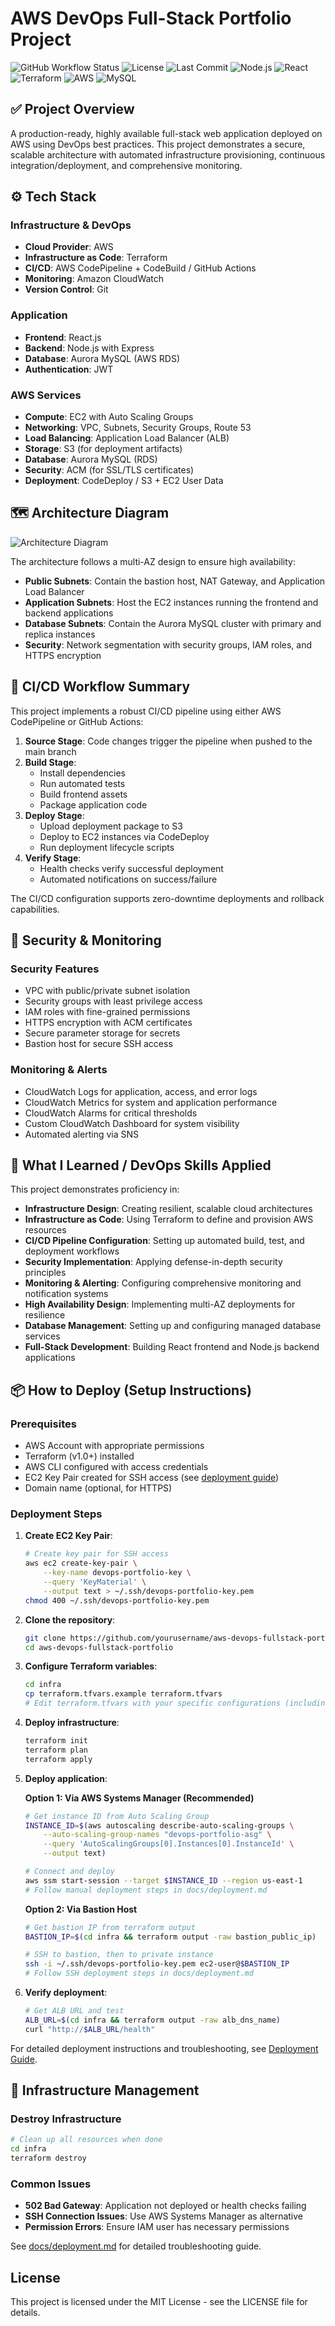 # AWS DevOps Full-Stack Portfolio Project

![GitHub Workflow Status](https://img.shields.io/github/actions/workflow/status/yourusername/aws-devops-fullstack-portfolio/ci-cd.yml?style=flat-square&label=build) 
![License](https://img.shields.io/badge/License-MIT-green.svg?style=flat-square) 
![Last Commit](https://img.shields.io/github/last-commit/yourusername/aws-devops-fullstack-portfolio?style=flat-square)
![Node.js](https://img.shields.io/badge/Node.js-18.x-green?style=flat-square&logo=node.js) 
![React](https://img.shields.io/badge/React-18.x-blue?style=flat-square&logo=react) 
![Terraform](https://img.shields.io/badge/Terraform-1.x-blueviolet?style=flat-square&logo=terraform)
![AWS](https://img.shields.io/badge/AWS-%23FF9900.svg?style=flat-square&logo=amazon-aws&logoColor=white)
![MySQL](https://img.shields.io/badge/MySQL-8.0-blue?style=flat-square&logo=mysql&logoColor=white)

## ✅ Project Overview

A production-ready, highly available full-stack web application deployed on AWS using DevOps best practices. This project demonstrates a secure, scalable architecture with automated infrastructure provisioning, continuous integration/deployment, and comprehensive monitoring.

## ⚙️ Tech Stack

### Infrastructure & DevOps
- **Cloud Provider**: AWS
- **Infrastructure as Code**: Terraform
- **CI/CD**: AWS CodePipeline + CodeBuild / GitHub Actions
- **Monitoring**: Amazon CloudWatch
- **Version Control**: Git

### Application
- **Frontend**: React.js
- **Backend**: Node.js with Express
- **Database**: Aurora MySQL (AWS RDS)
- **Authentication**: JWT

### AWS Services
- **Compute**: EC2 with Auto Scaling Groups
- **Networking**: VPC, Subnets, Security Groups, Route 53
- **Load Balancing**: Application Load Balancer (ALB)
- **Storage**: S3 (for deployment artifacts)
- **Database**: Aurora MySQL (RDS)
- **Security**: ACM (for SSL/TLS certificates)
- **Deployment**: CodeDeploy / S3 + EC2 User Data

## 🗺️ Architecture Diagram

![Architecture Diagram](docs/architecture.svg)

The architecture follows a multi-AZ design to ensure high availability:

- **Public Subnets**: Contain the bastion host, NAT Gateway, and Application Load Balancer
- **Application Subnets**: Host the EC2 instances running the frontend and backend applications
- **Database Subnets**: Contain the Aurora MySQL cluster with primary and replica instances
- **Security**: Network segmentation with security groups, IAM roles, and HTTPS encryption

## 🚀 CI/CD Workflow Summary

This project implements a robust CI/CD pipeline using either AWS CodePipeline or GitHub Actions:

1. **Source Stage**: Code changes trigger the pipeline when pushed to the main branch
2. **Build Stage**: 
   - Install dependencies
   - Run automated tests
   - Build frontend assets
   - Package application code
3. **Deploy Stage**:
   - Upload deployment package to S3
   - Deploy to EC2 instances via CodeDeploy
   - Run deployment lifecycle scripts
4. **Verify Stage**:
   - Health checks verify successful deployment
   - Automated notifications on success/failure

The CI/CD configuration supports zero-downtime deployments and rollback capabilities.

## 🔐 Security & Monitoring

### Security Features
- VPC with public/private subnet isolation
- Security groups with least privilege access
- IAM roles with fine-grained permissions
- HTTPS encryption with ACM certificates
- Secure parameter storage for secrets
- Bastion host for secure SSH access

### Monitoring & Alerts
- CloudWatch Logs for application, access, and error logs
- CloudWatch Metrics for system and application performance
- CloudWatch Alarms for critical thresholds
- Custom CloudWatch Dashboard for system visibility
- Automated alerting via SNS

## 🧠 What I Learned / DevOps Skills Applied

This project demonstrates proficiency in:

- **Infrastructure Design**: Creating resilient, scalable cloud architectures
- **Infrastructure as Code**: Using Terraform to define and provision AWS resources
- **CI/CD Pipeline Configuration**: Setting up automated build, test, and deployment workflows
- **Security Implementation**: Applying defense-in-depth security principles
- **Monitoring & Alerting**: Configuring comprehensive monitoring and notification systems
- **High Availability Design**: Implementing multi-AZ deployments for resilience
- **Database Management**: Setting up and configuring managed database services
- **Full-Stack Development**: Building React frontend and Node.js backend applications

## 📦 How to Deploy (Setup Instructions)

### Prerequisites
- AWS Account with appropriate permissions
- Terraform (v1.0+) installed
- AWS CLI configured with access credentials
- EC2 Key Pair created for SSH access (see [deployment guide](docs/deployment.md#setting-up-an-ec2-key-pair-for-deployment))
- Domain name (optional, for HTTPS)

### Deployment Steps

1. **Create EC2 Key Pair**:
   ```bash
   # Create key pair for SSH access
   aws ec2 create-key-pair \
       --key-name devops-portfolio-key \
       --query 'KeyMaterial' \
       --output text > ~/.ssh/devops-portfolio-key.pem
   chmod 400 ~/.ssh/devops-portfolio-key.pem
   ```

2. **Clone the repository**:
   ```bash
   git clone https://github.com/yourusername/aws-devops-fullstack-portfolio.git
   cd aws-devops-fullstack-portfolio
   ```

3. **Configure Terraform variables**:
   ```bash
   cd infra
   cp terraform.tfvars.example terraform.tfvars
   # Edit terraform.tfvars with your specific configurations (including ec2_key_name)
   ```

4. **Deploy infrastructure**:
   ```bash
   terraform init
   terraform plan
   terraform apply
   ```

5. **Deploy application**:
   
   **Option 1: Via AWS Systems Manager (Recommended)**
   ```bash
   # Get instance ID from Auto Scaling Group
   INSTANCE_ID=$(aws autoscaling describe-auto-scaling-groups \
       --auto-scaling-group-names "devops-portfolio-asg" \
       --query 'AutoScalingGroups[0].Instances[0].InstanceId' \
       --output text)
   
   # Connect and deploy
   aws ssm start-session --target $INSTANCE_ID --region us-east-1
   # Follow manual deployment steps in docs/deployment.md
   ```
   
   **Option 2: Via Bastion Host**
   ```bash
   # Get bastion IP from terraform output
   BASTION_IP=$(cd infra && terraform output -raw bastion_public_ip)
   
   # SSH to bastion, then to private instance
   ssh -i ~/.ssh/devops-portfolio-key.pem ec2-user@$BASTION_IP
   # Follow SSH deployment steps in docs/deployment.md
   ```

6. **Verify deployment**:
   ```bash
   # Get ALB URL and test
   ALB_URL=$(cd infra && terraform output -raw alb_dns_name)
   curl "http://$ALB_URL/health"
   ```

For detailed deployment instructions and troubleshooting, see [Deployment Guide](docs/deployment.md).

## 🔧 Infrastructure Management

### Destroy Infrastructure
```bash
# Clean up all resources when done
cd infra
terraform destroy
```

### Common Issues
- **502 Bad Gateway**: Application not deployed or health checks failing
- **SSH Connection Issues**: Use AWS Systems Manager as alternative
- **Permission Errors**: Ensure IAM user has necessary permissions

See [docs/deployment.md](docs/deployment.md) for detailed troubleshooting guide.

## License

This project is licensed under the MIT License - see the LICENSE file for details.
